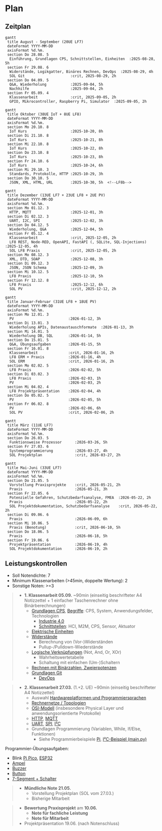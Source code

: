 # Plan

## Zeitplan

```mermaid
gantt
 title August - September (20UE LF7)
 dateFormat YYYY-MM-DD
 axisFormat %d.%m.
 section Do 28.08. 5
  Einführung, Grundlagen CPS, Schnittstellen, Einheiten  :2025-08-28, 5h
 section Fr 29.08. 6
  Widerstände, Logikgatter, Binäres Rechnen, DevOps  :2025-08-29, 4h
  SOL Git                     :crit, 2025-08-29, 2h
 section Do 04.09. 5
  Q&A, Wiederholung           :2025-09-04, 5h
  Nachhilfe                   :2025-09-04, 2h
 section Fr 05.09. 4
  Klassenarbeit               :crit, 2025-09-05, 2h
  GPIO, Mikrocontroller, Raspberry Pi, Simulator  :2025-09-05, 2h
```

```mermaid
gantt
 title Oktober (38UE IoT + 8UE LF8)
 dateFormat YYYY-MM-DD
 axisFormat %d.%m.
 section Mo 20.10. 8
  IoT Kurs                    :2025-10-20, 8h
 section Di 21.10. 8
  IoT Kurs                    :2025-10-21, 8h
 section Mi 22.10. 8
  IoT Kurs                    :2025-10-22, 8h
 section Do 23.10. 8
  IoT Kurs                    :2025-10-23, 8h
 section Fr 24.10. 6
  IoT Kurs                    :2025-10-24, 6h
 section Mi 29.10. 3
  Standards, Protokolle, HTTP :2025-10-29, 3h
 section Do 30.10. 5
  JSON, XML, HTML, URL        :2025-10-30, 5h  <!--LF8b-->
```

```mermaid
gantt
 title Dezember (13UE LF7 + 23UE LF8 + 2UE PV)
 dateFormat YYYY-MM-DD
 axisFormat %d.%m.
 section Mo 01.12. 3
  HTTP, MQTT                  :2025-12-01, 3h
 section Di 02.12. 3
  UART, I2C, SPI              :2025-12-02, 3h
 section Do 04.12. 5
  Wiederholung, Q&A           :2025-12-04, 5h
 section Fr 05.12. 4
  Klassenarbeit               :crit, 2025-12-05, 2h
  LF8 REST, Node-RED, OpenAPI, FastAPI (, SQLite, SQL-Injections)      :2025-12-05, 4h
  SOL LF8 Praxis              :crit, 2025-12-05, 2h
 section Mo 08.12. 3
  XML, DTD, SOAP              :2025-12-08, 3h
 section Di 09.12. 3
  JSON, JSON Schema           :2025-12-09, 3h
 section Mi 10.12. 5
  LF8 Praxis                  :2025-12-10, 5h
 section Fr 12.12. 8
  LF8 Praxis                  :2025-12-12, 6h
  SOL PV                      :crit, 2025-12-12, 2h
```

```mermaid
gantt
 title Januar-Februar (31UE LF8 + 18UE PV)
 dateFormat YYYY-MM-DD
 axisFormat %d.%m.
 section Mo 12.01. 3
  PV                         :2026-01-12, 3h
 section Di 13.01. 3
  Wiederholung APIs, Datenaustauschformate  :2026-01-13, 3h
 section Mi 14.01. 5
  Wiederholung DB, SQL       :2026-01-14, 5h
 section Do 15.01. 5
  Q&A, Übungsaufgaben        :2026-01-15, 5h
 section Fr 16.01. 8
  Klassenarbeit              :crit, 2026-01-16, 2h
  LF8 ERM + Praxis           :2026-01-16, 4h
  SOL ERM                    :crit, 2026-01-16, 2h
 section Mo 02.02. 5
  LF8 Praxis                 :2026-02-02, 5h
 section Di 03.02. 3
  LF8 Praxis                 :2026-02-03, 1h
  PV                         :2026-02-03, 2h
 section Mi 04.02. 4
  LF8 Projektpräsentation    :2026-02-04, 4h
 section Do 05.02. 5
  PV                         :2026-02-05, 5h
 section Fr 06.02. 8
  PV                         :2026-02-06, 6h
  SOL PV                     :crit, 2026-02-06, 2h
```

```mermaid
gantt
 title März (11UE LF7)
 dateFormat YYYY-MM-DD
 axisFormat %d.%m.
 section Do 26.03. 5
  Funktionsweise Prozessor      :2026-03-26, 5h
 section Fr 27.03. 6
  Systemprogrammierung          :2026-03-27, 4h
  SOL Projektplan               :crit, 2026-03-27, 2h
```

```mermaid
gantt
 title Mai-Juni (33UE LF7)
 dateFormat YYYY-MM-DD
 axisFormat %d.%m.
 section Do 21.05. 5
  Vorstellung Praxisprojekte    :crit, 2026-05-21, 2h
  Praxis                        :2026-05-21, 3h
 section Fr 22.05. 6
  Potenzielle Gefahren, Schutzbedarfsanalyse, FMEA  :2026-05-22, 2h
  Praxis                        :2026-05-22, 2h
  SOL Projektdokumentation, Schutzbedarfsanalyse    :crit, 2026-05-22, 2h
 section Di 09.06. 6
  Praxis                        :2026-06-09, 6h
 section Mi 10.06. 5
  Praxis (Benotung)             :crit, 2026-06-10, 5h
 section Do 18.06. 5
  Praxis                        :2026-06-18, 5h
 section Fr 19.06. 6
  Projektpräsentation           :2026-06-19, 4h
  SOL Projektdokumentation      :2026-06-19, 2h
```

## Leistungskontrollen

* Soll Notendichte: 7 
* Minimum Klassenarbeiten (>45min, doppelte Wertung): 2
* Sonstige Noten: >=3

> * **1. Klassenarbeit 05.09.** ~90min (einseitig beschrifteter A4 Notizzettel + 1 einfacher Taschenrechner ohne Binärberechnungen)
>   * [Grundlagen CPS](grundlagen.md), [Begriffe](buzzwords.md): CPS, System, Anwendungsfelder, Technologien
>     * [Industrie 4.0](industrie40.md)
>     * [Schnittstellen](schnittstellen.md): HCI, M2M, CPS, Sensor, Aktuator
>   * [Elektrische Einheiten](einheiten.md) 
>   * [Widerstände](./resistor.md)
>     * Berechnung von (Vor-)Widerständen
>     * Pullup-/Pulldown-Wiederstände
>   * [Logische Verknüpfungen](./gatter.md) (Not, And, Or, XOr)
>     * Wahrheitswertetabelle
>     * Schaltung mit einfachen (Um-)Schaltern
>   * [Rechnen mit Binärzahlen, Zweierpotenzen](binary.md)
>   * [Grundlagen Git](./git.md)
>     * [DevOps](devops.md)

> * **2. Klassenarbeit 27.03.** (1.+2. UE) ~90min (einseitig beschrifteter A4 Notizzettel)
>   * Auswahl [Hardwareplatformen und Programmiersprachen](./microcontroller/beispiele.md)
>   * [Rechnernetze / Topologien](rechnernetze.md)
>   * [OSI-Modell](osi.md) (insbesondere Physical Layer und anwendungsorientierte Protokolle)
>   * [HTTP](http.md), [MQTT](mqtt.md)
>   * [UART](bituebertragung.md#uart), [SPI](rechnernetze.md#spi), [I²C](rechnernetze.md#i²c)
>   * Grundlagen Programmierung (Variablen, While, If/Else, Funktionen)
>     * Siehe Programmierbeispiele [Pi](pi.md), [I²C-Beispiel (main.py)](rechnernetze.md#i²c)

Programmier-Übungsaufgaben:
* Blink [Pi Pico](https://wokwi.com/projects/300504213470839309), [ESP32](https://wokwi.com/projects/359801682833812481)
* [Ampel](https://wokwi.com/projects/432915684639002625)
* [Buzzer](https://wokwi.com/projects/432915379839949825)
* [Button](https://wokwi.com/projects/432915323107785729)
* [7-Segment + Schalter](https://wokwi.com/projects/300210834979684872)

> * **Mündliche Note 21.05.**
>   * Vorstellung Projektplan (SOL vom 27.03.)
>   * Bisherige Mitarbeit

> * **Bewertung Praxisprojekt** am **10.06.**
>   * **Note für fachliche Leistung**
>   * **Note für Mitarbeit**
> * Projektpräsentation 19.06. (nach Notenschluss)
